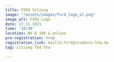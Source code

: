 ```yaml
---
title: FSR4 Sitzung
image: "/assets/images/fsr4_logo_xl.png"
image_alt: FSR4 Logo
date: 17.11.2021
time: '19:30'
location: WH B 106 & online
pre-registration: true
registration_link: mailto:fsr4@students-htw.de
tag: sitzung fb4 htw

---
```


